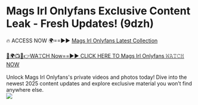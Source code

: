 # Mags Irl Onlyfans Exclusive Content Leak - Fresh Updates! (9dzh)

🔥 ACCESS NOW 🌍==►► <a href="https://tinyurl.com/kvy9nzfs" rel="nofollow">Mags Irl Onlyfans Latest Collection</a>
<br><br>
[🔴🌍📺📱👉WA𝚃CH Now==►► CLICK HERE TO Mags Irl Onlyfans 𝚆𝙰𝚃𝙲𝙷 NOW](https://tinyurl.com/kvy9nzfs)
<br><br>
Unlock Mags Irl Onlyfans's private videos and photos today! Dive into the newest 2025 content updates and explore exclusive material you won’t find anywhere else.
<br>
<a href="https://tinyurl.com/kvy9nzfs" rel="nofollow" data-target="animated-image.originalLink"><img src="https://camo.githubusercontent.com/8a4f000d20f83aca3bf7ec5f350d767afa0574a8a352519fd8cfa583a6f93a33/68747470733a2f2f692e696d6775722e636f6d2f644a486b345a712e676966" data-canonical-src="https://i.imgur.com/dJHk4Zq.gif" style="max-width: 100%; display: inline-block;" data-target="animated-image.originalImage"></a>
<br>
